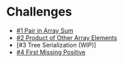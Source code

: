 # Challenges

* [#1 Pair in Array Sum](solutions/pair-in-array-sum.cpp)
* [#2 Product of Other Array Elements](solutions/product-of-other-elements.cpp)
* [#3 Tree Serialization (WIP)]
* [#4 First Missing Positive](solutions/first-missing-positive.cpp)
